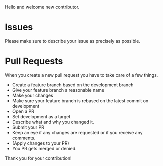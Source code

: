 Hello and welcome new contributor.

# Issues
Please make sure to describe your issue as precisely as possible.

# Pull Requests
When you create a new pull request you have to take care of a few things.

- Create a feature branch based on the development branch
- Give your feature branch a reasonable name
- Make your changes
- Make sure your feature branch is rebased on the latest commit on development
- Open a PR
- Set development as a target
- Describe what and why you changed it.
- Submit your PR
- Keep an eye if any changes are requested or if you receive any comments.
- (Apply changes to your PR)
- You PR gets merged or denied.

Thank you for your contribution!
